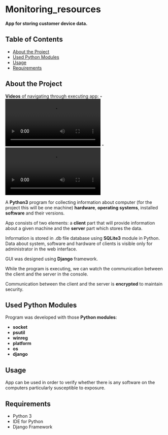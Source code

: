 # Monitoring_resources
**App for storing customer device data.**
## Table of Contents

- [About the Project](#about-the-project)
- [Used Python Modules](#used-python-modules)
- [Usage](#usage)
- [Requirements](#requirements)


## About the Project
**Videos** of navigating through executing app:
**- ![Starting program](Starting_project_video.mp4 "Starting program")**
**- ![Checking data on the web](Checking_data_video.mp4 "Checking data on the web")**

A **Python3** program for collecting information about computer (for the project this will be one machine) **hardware**, **operating systems**, installed **software** and their versions.

App consists of two elements: a **client** part that will provide information about a given machine and the **server** part which stores the data.

Information is stored in .db file database using **SQLite3** module in Python.
Data about system, software and hardware of clients is visible only for administrator in the web interface.

GUI was designed using **Django** framework.

While the program is executing, we can watch the communication between the client and the server in the console.

Communication between the client and the server is **encrypted** to maintain security.

## Used Python Modules

Program was developed with those **Python modules**:
- **socket**
- **psutil**
- **winreg**
- **platform**
- **os**
- **django**

## Usage
App can be used in order to verify whether there is any software on the computers particularly susceptible to exposure.

## Requirements

- Python 3
- IDE for Python
- Django Framework




